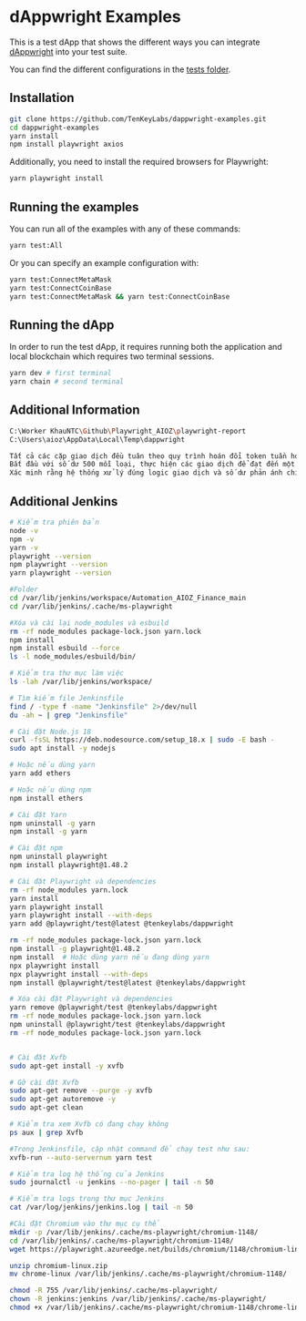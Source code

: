 # dAppwright Examples

This is a test dApp that shows the different ways you can integrate [dAppwright](https://github.com/TenKeyLabs/dappwright) into your test suite.

You can find the different configurations in the [tests folder](https://github.com/TenKeyLabs/dappwright-examples/tree/main/tests).

## Installation

```bash
git clone https://github.com/TenKeyLabs/dappwright-examples.git
cd dappwright-examples
yarn install
npm install playwright axios
```

Additionally, you need to install the required browsers for Playwright:

```bash
yarn playwright install
```

## Running the examples

You can run all of the examples with any of these commands:

```bash
yarn test:All
```

Or you can specify an example configuration with:

```bash
yarn test:ConnectMetaMask
yarn test:ConnectCoinBase  
yarn test:ConnectMetaMask && yarn test:ConnectCoinBase
```

## Running the dApp

In order to run the test dApp, it requires running both the application and local blockchain which requires two terminal sessions.

```bash
yarn dev # first terminal
yarn chain # second terminal
```

## Additional Information

```bash
C:\Worker KhauNTC\Github\Playwright_AIOZ\playwright-report
C:\Users\aioz\AppData\Local\Temp\dappwright
```
```bash
Tất cả các cặp giao dịch đều tuân theo quy trình hoán đổi token tuần hoàn.
Bắt đầu với số dư 500 mỗi loại, thực hiện các giao dịch để đạt đến một trạng thái giới hạn (1000/0 hoặc 0/1000), sau đó quay về trạng thái ban đầu.
Xác minh rằng hệ thống xử lý đúng logic giao dịch và số dư phản ánh chính xác sau mỗi bước
```

## Additional Jenkins
```bash
# Kiểm tra phiên bản
node -v
npm -v
yarn -v
playwright --version
npm playwright --version
yarn playwright --version

#Folder
cd /var/lib/jenkins/workspace/Automation_AIOZ_Finance_main
cd /var/lib/jenkins/.cache/ms-playwright

#Xóa và cài lại node_modules và esbuild
rm -rf node_modules package-lock.json yarn.lock
npm install
npm install esbuild --force
ls -l node_modules/esbuild/bin/

# Kiểm tra thư mục làm việc
ls -lah /var/lib/jenkins/workspace/

# Tìm kiếm file Jenkinsfile
find / -type f -name "Jenkinsfile" 2>/dev/null
du -ah ~ | grep "Jenkinsfile"

# Cài đặt Node.js 18
curl -fsSL https://deb.nodesource.com/setup_18.x | sudo -E bash -
sudo apt install -y nodejs

# Hoặc nếu dùng yarn
yarn add ethers

# Hoặc nếu dùng npm
npm install ethers

# Cài đặt Yarn
npm uninstall -g yarn
npm install -g yarn

# Cài đặt npm
npm uninstall playwright
npm install playwright@1.48.2

# Cài đặt Playwright và dependencies
rm -rf node_modules yarn.lock
yarn install
yarn playwright install
yarn playwright install --with-deps
yarn add @playwright/test@latest @tenkeylabs/dappwright

rm -rf node_modules package-lock.json yarn.lock
npm install -g playwright@1.48.2
npm install  # Hoặc dùng yarn nếu đang dùng yarn
npx playwright install
npx playwright install --with-deps
npm install @playwright/test@latest @tenkeylabs/dappwright

# Xóa cài đặt Playwright và dependencies
yarn remove @playwright/test @tenkeylabs/dappwright
rm -rf node_modules package-lock.json yarn.lock
npm uninstall @playwright/test @tenkeylabs/dappwright
rm -rf node_modules package-lock.json yarn.lock


# Cài đặt Xvfb
sudo apt-get install -y xvfb

# Gỡ cài đặt Xvfb
sudo apt-get remove --purge -y xvfb
sudo apt-get autoremove -y
sudo apt-get clean

# Kiểm tra xem Xvfb có đang chạy không
ps aux | grep Xvfb

#Trong Jenkinsfile, cập nhật command để chạy test như sau:
xvfb-run --auto-servernum yarn test

# Kiểm tra log hệ thống của Jenkins
sudo journalctl -u jenkins --no-pager | tail -n 50

# Kiểm tra logs trong thư mục Jenkins
cat /var/log/jenkins/jenkins.log | tail -n 50

#Cài đặt Chromium vào thư mục cụ thể
mkdir -p /var/lib/jenkins/.cache/ms-playwright/chromium-1148/
cd /var/lib/jenkins/.cache/ms-playwright/chromium-1148/
wget https://playwright.azureedge.net/builds/chromium/1148/chromium-linux.zip

unzip chromium-linux.zip
mv chrome-linux /var/lib/jenkins/.cache/ms-playwright/chromium-1148/

chmod -R 755 /var/lib/jenkins/.cache/ms-playwright/
chown -R jenkins:jenkins /var/lib/jenkins/.cache/ms-playwright/
chmod +x /var/lib/jenkins/.cache/ms-playwright/chromium-1148/chrome-linux/chrome


```